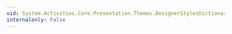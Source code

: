 ```yaml
---
uid: System.Activities.Core.Presentation.Themes.DesignerStylesDictionary.InitializeComponent
internalonly: False
---
```

